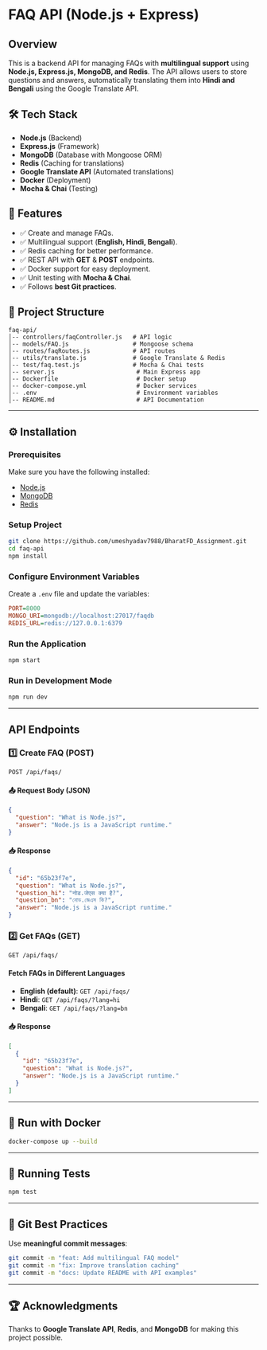 # FAQ API (Node.js + Express)

## Overview
This is a backend API for managing FAQs with **multilingual support** using **Node.js, Express.js, MongoDB, and Redis**. The API allows users to store questions and answers, automatically translating them into **Hindi and Bengali** using the Google Translate API.

## 🛠 Tech Stack
- **Node.js** (Backend)
- **Express.js** (Framework)
- **MongoDB** (Database with Mongoose ORM)
- **Redis** (Caching for translations)
- **Google Translate API** (Automated translations)
- **Docker** (Deployment)
- **Mocha & Chai** (Testing)

## 📌 Features
- ✅ Create and manage FAQs.
- ✅ Multilingual support (**English, Hindi, Bengali**).
- ✅ Redis caching for better performance.
- ✅ REST API with **GET** & **POST** endpoints.
- ✅ Docker support for easy deployment.
- ✅ Unit testing with **Mocha & Chai**.
- ✅ Follows **best Git practices**.

## 📂 Project Structure
```
faq-api/
│-- controllers/faqController.js   # API logic
│-- models/FAQ.js                  # Mongoose schema
│-- routes/faqRoutes.js            # API routes
│-- utils/translate.js             # Google Translate & Redis
│-- test/faq.test.js               # Mocha & Chai tests
│-- server.js                       # Main Express app
│-- Dockerfile                      # Docker setup
│-- docker-compose.yml              # Docker services
│-- .env                            # Environment variables
│-- README.md                       # API Documentation
```

---

## ⚙️ Installation
### Prerequisites
Make sure you have the following installed:
- [Node.js](https://nodejs.org/)
- [MongoDB](https://www.mongodb.com/)
- [Redis](https://redis.io/)

### Setup Project
```bash
git clone https://github.com/umeshyadav7988/BharatFD_Assignment.git
cd faq-api
npm install
```

### Configure Environment Variables
Create a `.env` file and update the variables:
```ini
PORT=8000
MONGO_URI=mongodb://localhost:27017/faqdb
REDIS_URL=redis://127.0.0.1:6379
```

### Run the Application
```bash
npm start
```

### Run in Development Mode
```bash
npm run dev
```

---

##  API Endpoints
### 1️⃣ Create FAQ (POST)
```http
POST /api/faqs/
```
#### 📤 Request Body (JSON)
```json
{
  "question": "What is Node.js?",
  "answer": "Node.js is a JavaScript runtime."
}
```
#### 📥 Response
```json
{
  "id": "65b23f7e",
  "question": "What is Node.js?",
  "question_hi": "नोड.जेएस क्या है?",
  "question_bn": "নোড.জেএস কি?",
  "answer": "Node.js is a JavaScript runtime."
}
```

### 2️⃣ Get FAQs (GET)
```http
GET /api/faqs/
```
#### Fetch FAQs in Different Languages
- **English (default)**: `GET /api/faqs/`
- **Hindi**: `GET /api/faqs/?lang=hi`
- **Bengali**: `GET /api/faqs/?lang=bn`

#### 📥 Response
```json
[
  {
    "id": "65b23f7e",
    "question": "What is Node.js?",
    "answer": "Node.js is a JavaScript runtime."
  }
]
```

---

## 🐳 Run with Docker
```bash
docker-compose up --build
```

---

## 🧪 Running Tests
```bash
npm test
```

---

## 📖 Git Best Practices
Use **meaningful commit messages**:
```bash
git commit -m "feat: Add multilingual FAQ model"
git commit -m "fix: Improve translation caching"
git commit -m "docs: Update README with API examples"
```

---

## 🏆 Acknowledgments
Thanks to **Google Translate API**, **Redis**, and **MongoDB** for making this project possible. 

